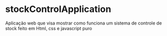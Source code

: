 # stockControlApplication
Aplicação web que visa mostrar como funciona um sistema de controle de stock feito em Html, css e javascript puro
